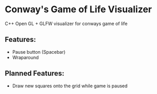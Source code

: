 # Conway's Game of Life Visualizer
C++ Open GL + GLFW visualizer for conways game of life

## Features:
- Pause button (Spacebar)
- Wraparound 
## Planned Features:
- Draw new squares onto the grid while game is paused
